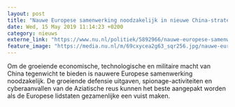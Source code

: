 ```yaml
---
layout: post
title: "Nauwe Europese samenwerking noodzakelijk in nieuwe China-strategie kabinet"
date: Wed, 15 May 2019 11:14:23 +0200
category: nieuws
externe_link: "https://www.nu.nl/politiek/5892966/nauwe-europese-samenwerking-noodzakelijk-in-nieuwe-china-strategie-kabinet.html"
feature_image: "https://media.nu.nl/m/69cxycea2g63_sqr256.jpg/nauwe-europese-samenwerking-noodzakelijk-in-nieuwe-china-strategie-kabinet.jpg"
---
```


Om de groeiende economische, technologische en militaire macht van China tegenwicht te bieden is nauwere Europese samenwerking noodzakelijk. De groeiende defensie uitgaven, spionage-activiteiten en cyberaanvallen van de Aziatische reus kunnen het beste aangepakt worden als de Europese lidstaten gezamenlijke een vuist maken.
